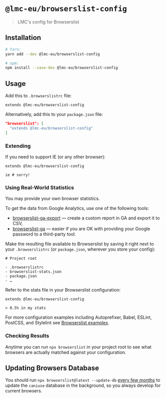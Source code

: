 # `@lmc-eu/browserslist-config`

> LMC's config for Browserslist

## Installation

```bash
# Yarn:
yarn add --dev @lmc-eu/browserslist-config

# npm:
npm install --save-dev @lmc-eu/browserslist-config
```

## Usage

Add this to `.browserslistrc` file:

```
extends @lmc-eu/browserslist-config
```

Alternatively, add this to your `package.json` file:

```json
"browserslist": [
  "extends @lmc-eu/browserslist-config"
]
```

### Extending

If you need to support IE (or any other browser):

```
extends @lmc-eu/browserslist-config

ie # sorry!
```

### Using Real-World Statistics

You may provide your own browser statistics.

To get the data from Google Analytics, use one of the following tools:

- [browserslist-ga-export](https://github.com/browserslist/browserslist-ga-export)
  — create a custom report in GA and export it to CSV,
- [browserslist-ga](https://github.com/browserslist/browserslist-ga)
  — easier if you are OK with providing your Google password to a third-party tool.

Make the resulting file available to Browserslist by saving it right next to
your `.browserslistrc` (or `package.json`, wherever you store your config):

```
# Project root

- .browserslistrc
- browserslist-stats.json
- package.json
- …
```

Refer to the stats file in your Browserslist configuration:

```
extends @lmc-eu/browserslist-config

> 0.5% in my stats
```

For more configuration examples including Autoprefixer, Babel, ESLint, PostCSS,
and Stylelint see [Browserslist examples][browserslist-examples].

### Checking Results

Anytime you can run `npx browserslist` in your project root to see what
browsers are actually matched against your configuration.

## Updating Browsers Database

You should run `npx browserslist@latest --update-db` [every few months][updates]
to update the `caniuse` database in the background, so you always develop for
current browsers.

[browserslist-examples]: https://github.com/browserslist/browserslist-example#browserslist-example
[updates]: https://github.com/browserslist/browserslist/issues/492
